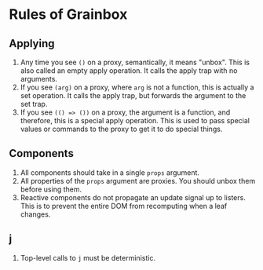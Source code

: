 # Rules of Grainbox

## Applying

1. Any time you see `()` on a proxy, semantically, it means "unbox". This is also called an empty apply operation. It calls the apply trap with no arguments.
2. If you see `(arg)` on a proxy, where `arg` is not a function, this is actually a set operation. It calls the apply trap, but forwards the argument to the set trap.
3. If you see `(() => ())` on a proxy, the argument is a function, and therefore, this is a special apply operation. This is used to pass special values or commands to the proxy to get it to do special things.

## Components

1. All components should take in a single `props` argument.
2. All properties of the `props` argument are proxies. You should unbox them before using them.
3. Reactive components do not propagate an update signal up to listers. This is to prevent the entire DOM from recomputing when a leaf changes.

## j

1. Top-level calls to `j` must be deterministic.